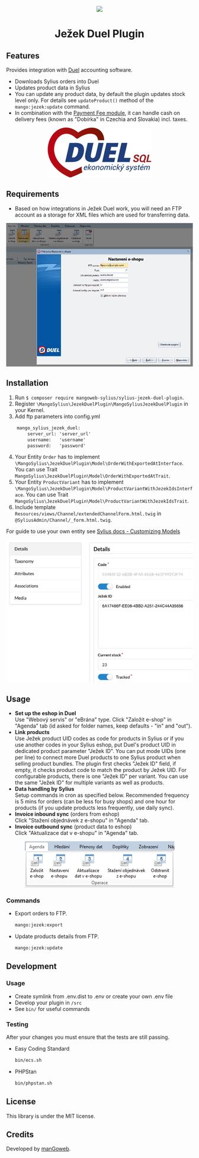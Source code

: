 <p align="center">
    <a href="https://www.mangoweb.cz/en/" target="_blank">
        <img src="https://avatars0.githubusercontent.com/u/38423357?s=200&v=4"/>
    </a>
</p>
<h1 align="center">Ježek Duel Plugin</h1>

## Features

Provides integration with [Duel](https://www.jezeksw.cz/duel/) accounting software.

* Downloads Sylius orders into Duel
* Updates product data in Sylius
* You can update any product data, by default the plugin updates stock level only. For details see `updateProduct()` method of the `mango:jezek:update` command.
* In combination with the [Payment Fee module](https://github.com/mangoweb-sylius/SyliusPaymentFeePlugin), it can handle cash on delivery fees (known as "Dobírka" in Czechia and Slovakia) incl. taxes.

<p align="center">
	<img src="https://raw.githubusercontent.com/mangoweb-sylius/SyliusJezekDuelPlugin/master/doc/duel-logo.png"/>
</p>

## Requirements

* Based on how integrations in Ježek Duel work, you will need an FTP account as a storage for XML files which are used for transferring data.

<p align="center">
	<img src="https://raw.githubusercontent.com/mangoweb-sylius/SyliusJezekDuelPlugin/master/doc/setttings.png"/>
</p>

## Installation

1. Run `$ composer require mangoweb-sylius/sylius-jezek-duel-plugin`.
2. Register `\MangoSylius\JezekDuelPlugin\MangoSyliusJezekDuelPlugin` in your Kernel.
3. Add ftp parameters into config.yml
```
    mango_sylius_jezek_duel:
        server_url: 'server_url'
        username:   'username'
        password:   'password'
```
4. Your Entity `Order` has to implement `\MangoSylius\JezekDuelPlugin\Model\OrderWithExportedAtInterface`. You can use Trait `MangoSylius\JezekDuelPlugin\Model\OrderWithExportedAtTrait`.
5. Your Entity `ProductVariant` has to implement `\MangoSylius\JezekDuelPlugin\Model\ProductVariantWithJezekIdsInterface`. You can use Trait `MangoSylius\JezekDuelPlugin\Model\ProductVariantWithJezekIdsTrait`.
6. Include template `Resources/views/Channel/extendedChannelForm.html.twig` in `@SyliusAdmin/Channel/_form.html.twig`.

For guide to use your own entity see [Sylius docs - Customizing Models](https://docs.sylius.com/en/1.3/customization/model.html)

<p align="center">
	<img src="https://raw.githubusercontent.com/mangoweb-sylius/SyliusJezekDuelPlugin/master/doc/jezekid.png"/>
</p>

## Usage

* <b>Set up the eshop in Duel</b><br>Use "Webový servis" or "eBrána" type. Click "Založit e-shop" in "Agenda" tab (id asked for folder names, keep defaults - "in" and "out").
* <b>Link products</b><br>Use Ježek product UID codes as code for products in Sylius or if you use another codes in your Sylius eshop, put Duel's product UID in dedicated product parameter "Ježek ID". You can put mode UIDs (one per line) to connect more Duel products to one Sylius product when selling product bundles. The plugin first checks "Ježek ID" field, if empty, it checks product code to match the product by Ježek UID. For configurable products, there is one "Ježek ID" per variant. You can use the same "Ježek ID" for multiple variants as well as products. 
* <b>Data handling by Sylius</b><br>Setup commands in cron as specified below. Recommended frequency is 5 mins for orders (can be less for busy shops) and one hour for products (if you update products less frequently, use daily sync).
* <b>Invoice inbound sync</b> (orders from eshop)<br>Click "Stažení objednávek z e-shopu" in "Agenda" tab.
* <b>Invoice outbound sync</b> (product data to eshop)<br>Click "Aktualizace dat v e-shopu" in "Agenda" tab.

<p align="center">
	<img src="https://raw.githubusercontent.com/mangoweb-sylius/SyliusJezekDuelPlugin/master/doc/ribbon.png"/>
</p>

### Commands
* Export orders to FTP.

  ```bash
  mango:jezek:export
  ```

* Update products details from FTP.

   ```bash
   mango:jezek:update
   ```
## Development

### Usage

- Create symlink from .env.dist to .env or create your own .env file
- Develop your plugin in `/src`
- See `bin/` for useful commands

### Testing

After your changes you must ensure that the tests are still passing.
* Easy Coding Standard
  ```bash
  bin/ecs.sh
  ```
* PHPStan
  ```bash
  bin/phpstan.sh
  ```
License
-------
This library is under the MIT license.

Credits
-------
Developed by [manGoweb](https://www.mangoweb.eu/).

